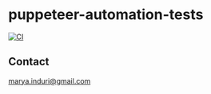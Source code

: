 # puppeteer-automation-tests

[![CI](https://github.com/maryainduri/puppeteer-automation-tests/actions/workflows/node.js.yml/badge.svg)](https://github.com/maryainduri/puppeteer-automation-tests/actions/workflows/node.js.yml)


## Contact
[marya.induri@gmail.com](marya.induri@gmail.com)
